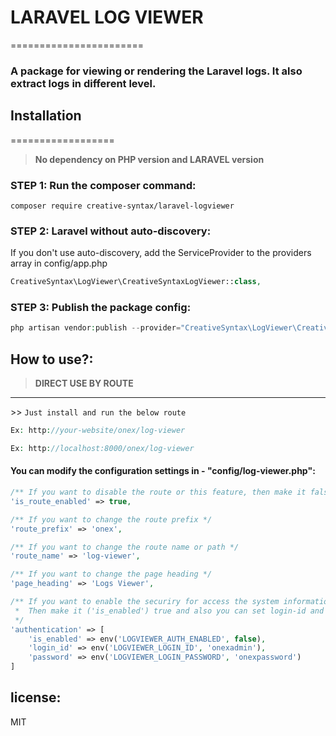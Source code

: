 # LARAVEL LOG VIEWER
=======================

### A package for viewing or rendering the Laravel logs. It also extract logs in different level.

## Installation
==================

> **No dependency on PHP version and LARAVEL version**

### STEP 1: Run the composer command:

```shell
composer require creative-syntax/laravel-logviewer
```

### STEP 2: Laravel without auto-discovery:

If you don't use auto-discovery, add the ServiceProvider to the providers array in config/app.php

```php
CreativeSyntax\LogViewer\CreativeSyntaxLogViewer::class,
```

### STEP 3: Publish the package config:

```php
php artisan vendor:publish --provider="CreativeSyntax\LogViewer\CreativeSyntaxLogViewer" --force
```

## How to use?:

> **DIRECT USE BY ROUTE**
---
<dl>
  <dt>>> <code>Just install and run the below route </span></code></dt>
</dl>

```php
Ex: http://your-website/onex/log-viewer

Ex: http://localhost:8000/onex/log-viewer
```

#### You can modify the configuration settings in - "config/log-viewer.php":

```php
/** If you want to disable the route or this feature, then make it false */
'is_route_enabled' => true,
```

```php
/** If you want to change the route prefix */
'route_prefix' => 'onex',
```

```php
/** If you want to change the route name or path */
'route_name' => 'log-viewer',
```

```php
/** If you want to change the page heading */
'page_heading' => 'Logs Viewer',
```

```php
/** If you want to enable the securiry for access the system information
 *  Then make it ('is_enabled') true and also you can set login-id and password 
 */
'authentication' => [
    'is_enabled' => env('LOGVIEWER_AUTH_ENABLED', false),
    'login_id' => env('LOGVIEWER_LOGIN_ID', 'onexadmin'),
    'password' => env('LOGVIEWER_LOGIN_PASSWORD', 'onexpassword')
]
```

## license:
MIT